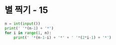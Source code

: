 # 별 찍기 - 15

```python
n = int(input())
print(' '*(n-1) + '*')
for i in range(1, n):
    print(' '*(n-1-i) + '*' + ' '*(2*i-1) + '*')
    
```

